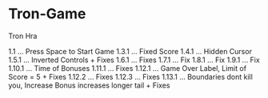 # Tron-Game
Tron Hra

1.1 ... Press Space to Start Game
1.3.1 ... Fixed Score
1.4.1 ... Hidden Cursor
1.5.1 ... Inverted Controls + Fixes
1.6.1 ... Fixes
1.7.1 ... Fix
1.8.1 ... Fix
1.9.1 ... Fix
1.10.1 ... Time of Bonuses
1.11.1 ... Fixes
1.12.1 ... Game Over Label, Limit of Score = 5 + Fixes
1.12.2 ... Fixes
1.12.3 ... Fixes
1.13.1 ... Boundaries dont kill you, Increase Bonus increases longer tail + Fixes